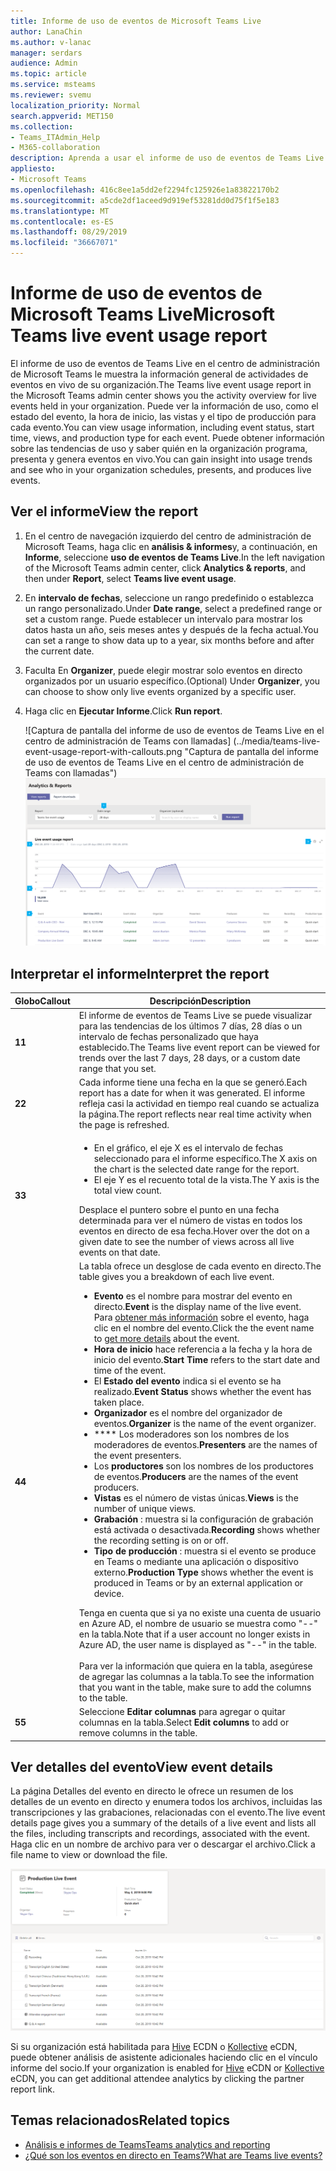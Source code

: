 ```yaml
---
title: Informe de uso de eventos de Microsoft Teams Live
author: LanaChin
ms.author: v-lanac
manager: serdars
audience: Admin
ms.topic: article
ms.service: msteams
ms.reviewer: svemu
localization_priority: Normal
search.appverid: MET150
ms.collection:
- Teams_ITAdmin_Help
- M365-collaboration
description: Aprenda a usar el informe de uso de eventos de Teams Live en el centro de administración de Microsoft Teams para obtener información general sobre la actividad de los eventos en vivo de Teams en su organización.
appliesto:
- Microsoft Teams
ms.openlocfilehash: 416c8ee1a5dd2ef2294fc125926e1a83822170b2
ms.sourcegitcommit: a5cde2df1aceed9d919ef53281dd0d75f1f5e183
ms.translationtype: MT
ms.contentlocale: es-ES
ms.lasthandoff: 08/29/2019
ms.locfileid: "36667071"
---
```

# <a name="microsoft-teams-live-event-usage-report"></a><span data-ttu-id="205c0-103">Informe de uso de eventos de Microsoft Teams Live</span><span class="sxs-lookup"><span data-stu-id="205c0-103">Microsoft Teams live event usage report</span></span>

<span data-ttu-id="205c0-104">El informe de uso de eventos de Teams Live en el centro de administración de Microsoft Teams le muestra la información general de actividades de eventos en vivo de su organización.</span><span class="sxs-lookup"><span data-stu-id="205c0-104">The Teams live event usage report in the Microsoft Teams admin center shows you the activity overview for live events held in your organization.</span></span> <span data-ttu-id="205c0-105">Puede ver la información de uso, como el estado del evento, la hora de inicio, las vistas y el tipo de producción para cada evento.</span><span class="sxs-lookup"><span data-stu-id="205c0-105">You can view usage information, including event status, start time, views, and production type for each event.</span></span> <span data-ttu-id="205c0-106">Puede obtener información sobre las tendencias de uso y saber quién en la organización programa, presenta y genera eventos en vivo.</span><span class="sxs-lookup"><span data-stu-id="205c0-106">You can gain insight into usage trends and see who in your organization schedules, presents, and produces live events.</span></span> 

## <a name="view-the-report"></a><span data-ttu-id="205c0-107">Ver el informe</span><span class="sxs-lookup"><span data-stu-id="205c0-107">View the report</span></span>

1. <span data-ttu-id="205c0-108">En el centro de navegación izquierdo del centro de administración de Microsoft Teams, haga clic en **análisis & informes**y, a continuación, en **Informe**, seleccione **uso de eventos de Teams Live**.</span><span class="sxs-lookup"><span data-stu-id="205c0-108">In the left navigation of the Microsoft Teams admin center, click **Analytics & reports**, and then under **Report**, select **Teams live event usage**.</span></span>
2. <span data-ttu-id="205c0-109">En **intervalo de fechas**, seleccione un rango predefinido o establezca un rango personalizado.</span><span class="sxs-lookup"><span data-stu-id="205c0-109">Under **Date range**, select a predefined range or set a custom range.</span></span> <span data-ttu-id="205c0-110">Puede establecer un intervalo para mostrar los datos hasta un año, seis meses antes y después de la fecha actual.</span><span class="sxs-lookup"><span data-stu-id="205c0-110">You can set a range to show  data up to a year, six months before and after the current date.</span></span>
3. <span data-ttu-id="205c0-111">Faculta En **Organizer**, puede elegir mostrar solo eventos en directo organizados por un usuario específico.</span><span class="sxs-lookup"><span data-stu-id="205c0-111">(Optional) Under **Organizer**, you can choose to show only live events organized by a specific user.</span></span>
4. <span data-ttu-id="205c0-112">Haga clic en **Ejecutar Informe**.</span><span class="sxs-lookup"><span data-stu-id="205c0-112">Click **Run report**.</span></span>  

    <span data-ttu-id="205c0-113">![Captura de pantalla del informe de uso de eventos de Teams Live en el centro de administración de Teams con llamadas] (../media/teams-live-event-usage-report-with-callouts.png "Captura de pantalla del informe de uso de eventos de Teams Live en el centro de administración de Teams con llamadas")</span><span class="sxs-lookup"><span data-stu-id="205c0-113">![Screen shot of the Teams live event usage report in the Teams admin center with callouts](../media/teams-live-event-usage-report-with-callouts.png "Screen shot of the Teams live event usage report in the Teams admin center with callouts")</span></span>

## <a name="interpret-the-report"></a><span data-ttu-id="205c0-114">Interpretar el informe</span><span class="sxs-lookup"><span data-stu-id="205c0-114">Interpret the report</span></span>

|<span data-ttu-id="205c0-115">Globo</span><span class="sxs-lookup"><span data-stu-id="205c0-115">Callout</span></span> |<span data-ttu-id="205c0-116">Descripción</span><span class="sxs-lookup"><span data-stu-id="205c0-116">Description</span></span>  |
|--------|-------------|
|<span data-ttu-id="205c0-117">**1**</span><span class="sxs-lookup"><span data-stu-id="205c0-117">**1**</span></span>   |<span data-ttu-id="205c0-118">El informe de eventos de Teams Live se puede visualizar para las tendencias de los últimos 7 días, 28 días o un intervalo de fechas personalizado que haya establecido.</span><span class="sxs-lookup"><span data-stu-id="205c0-118">The Teams live event report can be viewed for trends over the last 7 days, 28 days, or a custom date range that you set.</span></span> |
|<span data-ttu-id="205c0-119">**2**</span><span class="sxs-lookup"><span data-stu-id="205c0-119">**2**</span></span>   |<span data-ttu-id="205c0-120">Cada informe tiene una fecha en la que se generó.</span><span class="sxs-lookup"><span data-stu-id="205c0-120">Each report has a date for when it was generated.</span></span> <span data-ttu-id="205c0-121">El informe refleja casi la actividad en tiempo real cuando se actualiza la página.</span><span class="sxs-lookup"><span data-stu-id="205c0-121">The report reflects near real time activity when the page is refreshed.</span></span> |
|<span data-ttu-id="205c0-122">**3**</span><span class="sxs-lookup"><span data-stu-id="205c0-122">**3**</span></span>   |<ul><li><span data-ttu-id="205c0-123">En el gráfico, el eje X es el intervalo de fechas seleccionado para el informe específico.</span><span class="sxs-lookup"><span data-stu-id="205c0-123">The X axis on the chart is the selected date range for the report.</span></span></li> <li> <span data-ttu-id="205c0-124">El eje Y es el recuento total de la vista.</span><span class="sxs-lookup"><span data-stu-id="205c0-124">The Y axis is the total view count.</span></span></li> </ul><span data-ttu-id="205c0-125">Desplace el puntero sobre el punto en una fecha determinada para ver el número de vistas en todos los eventos en directo de esa fecha.</span><span class="sxs-lookup"><span data-stu-id="205c0-125">Hover over the dot on a given date to see the number of views across all live events on that date.</span></span>|
|<span data-ttu-id="205c0-126">**4**</span><span class="sxs-lookup"><span data-stu-id="205c0-126">**4**</span></span>   |<span data-ttu-id="205c0-127">La tabla ofrece un desglose de cada evento en directo.</span><span class="sxs-lookup"><span data-stu-id="205c0-127">The table gives you a breakdown of each live event.</span></span> <ul><li><span data-ttu-id="205c0-128">**Evento** es el nombre para mostrar del evento en directo.</span><span class="sxs-lookup"><span data-stu-id="205c0-128">**Event** is the display name of the live event.</span></span> <span data-ttu-id="205c0-129">Para [obtener más información](#view-event-details) sobre el evento, haga clic en el nombre del evento.</span><span class="sxs-lookup"><span data-stu-id="205c0-129">Click the the event name to [get more details](#view-event-details) about the event.</span></span> </li> <li><span data-ttu-id="205c0-130">**Hora de inicio** hace referencia a la fecha y la hora de inicio del evento.</span><span class="sxs-lookup"><span data-stu-id="205c0-130">**Start Time** refers to the start date and time of the event.</span></span></li> <li><span data-ttu-id="205c0-131">El **Estado del evento** indica si el evento se ha realizado.</span><span class="sxs-lookup"><span data-stu-id="205c0-131">**Event Status** shows whether the event has taken place.</span></span>  </li><li><span data-ttu-id="205c0-132">**Organizador** es el nombre del organizador de eventos.</span><span class="sxs-lookup"><span data-stu-id="205c0-132">**Organizer** is the name of the event organizer.</span></span></li> <li><span data-ttu-id="205c0-133">\*\*\*\* Los moderadores son los nombres de los moderadores de eventos.</span><span class="sxs-lookup"><span data-stu-id="205c0-133">**Presenters** are the names of the  event presenters.</span></span></li><li><span data-ttu-id="205c0-134">Los **productores** son los nombres de los productores de eventos.</span><span class="sxs-lookup"><span data-stu-id="205c0-134">**Producers** are the names of the event producers.</span></span></li><li><span data-ttu-id="205c0-135">**Vistas** es el número de vistas únicas.</span><span class="sxs-lookup"><span data-stu-id="205c0-135">**Views** is the number of unique views.</span></span></li><li><span data-ttu-id="205c0-136">**Grabación** : muestra si la configuración de grabación está activada o desactivada.</span><span class="sxs-lookup"><span data-stu-id="205c0-136">**Recording** shows whether the recording setting is on or off.</span></span></li><li><span data-ttu-id="205c0-137">**Tipo de producción** : muestra si el evento se produce en Teams o mediante una aplicación o dispositivo externo.</span><span class="sxs-lookup"><span data-stu-id="205c0-137">**Production Type** shows whether the event is produced in Teams or by an external application or device.</span></span></li></li> </ul><span data-ttu-id="205c0-138">Tenga en cuenta que si ya no existe una cuenta de usuario en Azure AD, el nombre de usuario se muestra como "--" en la tabla.</span><span class="sxs-lookup"><span data-stu-id="205c0-138">Note that if a user account no longer exists in Azure AD, the user name is displayed as "--" in the table.</span></span> <br><br><span data-ttu-id="205c0-139">Para ver la información que quiera en la tabla, asegúrese de agregar las columnas a la tabla.</span><span class="sxs-lookup"><span data-stu-id="205c0-139">To see the information that you want in the table, make sure to add the columns to the table.</span></span> |
|<span data-ttu-id="205c0-140">**5**</span><span class="sxs-lookup"><span data-stu-id="205c0-140">**5**</span></span>   |<span data-ttu-id="205c0-141">Seleccione **Editar columnas** para agregar o quitar columnas en la tabla.</span><span class="sxs-lookup"><span data-stu-id="205c0-141">Select **Edit columns** to add or remove columns in the table.</span></span>|

## <a name="view-event-details"></a><span data-ttu-id="205c0-142">Ver detalles del evento</span><span class="sxs-lookup"><span data-stu-id="205c0-142">View event details</span></span>

<span data-ttu-id="205c0-143">La página Detalles del evento en directo le ofrece un resumen de los detalles de un evento en directo y enumera todos los archivos, incluidas las transcripciones y las grabaciones, relacionadas con el evento.</span><span class="sxs-lookup"><span data-stu-id="205c0-143">The live event details page gives you a summary of the details of a live event and lists all the files, including transcripts and recordings, associated with the event.</span></span> <span data-ttu-id="205c0-144">Haga clic en un nombre de archivo para ver o descargar el archivo.</span><span class="sxs-lookup"><span data-stu-id="205c0-144">Click a file name to view or download the file.</span></span>

![Captura de pantalla que muestra los detalles de un evento en directo](../media/teams-live-event-usage-report-event-detail.png)

<span data-ttu-id="205c0-146">Si su organización está habilitada para [Hive](https://www.hivestreaming.com/partners/integration-partners/microsoft/) ECDN o [Kollective](https://kollective.com) eCDN, puede obtener análisis de asistente adicionales haciendo clic en el vínculo informe del socio.</span><span class="sxs-lookup"><span data-stu-id="205c0-146">If your organization is enabled for [Hive](https://www.hivestreaming.com/partners/integration-partners/microsoft/) eCDN or [Kollective](https://kollective.com) eCDN, you can get additional attendee analytics by clicking the partner report link.</span></span>

## <a name="related-topics"></a><span data-ttu-id="205c0-147">Temas relacionados</span><span class="sxs-lookup"><span data-stu-id="205c0-147">Related topics</span></span>

- [<span data-ttu-id="205c0-148">Análisis e informes de Teams</span><span class="sxs-lookup"><span data-stu-id="205c0-148">Teams analytics and reporting</span></span>](teams-reporting-reference.md)
- [<span data-ttu-id="205c0-149">¿Qué son los eventos en directo en Teams?</span><span class="sxs-lookup"><span data-stu-id="205c0-149">What are Teams live events?</span></span>](../teams-live-events/what-are-teams-live-events.md)